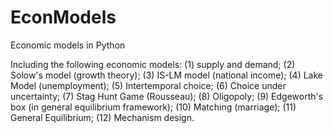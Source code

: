 # EconModels
Economic models in Python


Including the following economic models: 
(1) supply and demand;
(2) Solow's model (growth theory);
(3) IS-LM model (national income);
(4) Lake Model (unemployment);
(5) Intertemporal choice;
(6) Choice under uncertainty; 
(7) Stag Hunt Game (Rousseau);
(8) Oligopoly;
(9) Edgeworth's box (in general equilibrium framework); 
(10) Matching (marriage);
(11) General Equilibrium; 
(12) Mechanism design.
